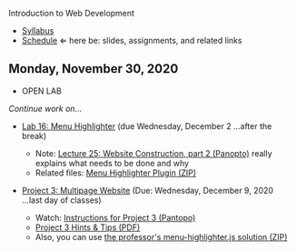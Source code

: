 Introduction to Web Development

- [Syllabus](syllabus.md)
- [Schedule](schedule.md)   &lArr; here be: slides, assignments, and related links

## Monday, November 30, 2020

- OPEN LAB 

*Continue work on...*

- [Lab 16: Menu Highlighter](lab16-menu-highlighter/instructions.md) (due Wednesday, December 2 ...after the break)
  - Note: [Lecture 25: Website Construction, part 2 (Panopto)](https://rochester.hosted.panopto.com/Panopto/Pages/Viewer.aspx?id=5259149a-05d3-4bc9-94f0-ac74014f46e4) really explains what needs to be done and why
  - Related files: [Menu Highlighter Plugin (ZIP)](25-website-construction2/menu-highlighter_demo.zip)

- [Project 3: Multipage Website](project03-multipage-website/instructions.md) (Due: Wednesday, December 9, 2020 ...last day of classes)
  - Watch: [Instructions for Project 3 (Pantopo)](https://rochester.hosted.panopto.com/Panopto/Pages/Viewer.aspx?id=c5a03407-f8e7-48aa-b1bd-ac6700df1386)
  - [Project 3 Hints & Tips (PDF)](20-project3/project3-structure.pdf)
  - Also, you can use [the professor's menu-highlighter.js solution (ZIP)](media/menu-highlighter.zip)

